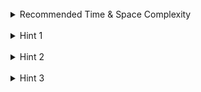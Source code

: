 <br>
<details class="hint-accordion">  
    <summary>Recommended Time & Space Complexity</summary>
    <p>
    You should aim for a solution with <code>O(n)</code> time and <code>O(1)</code> space, where <code>n</code> is the length of the given list.
    </p>
</details>

<br>
<details class="hint-accordion">  
    <summary>Hint 1</summary>
    <p>
    A brute force solution would be to store the node values of the list in an array, reorder the values, and create a new list. Can you think of a better way? Perhaps you can try reordering the nodes directly in place, avoiding the use of extra space.
    </p>
</details>

<br>
<details class="hint-accordion">  
    <summary>Hint 2</summary>
    <p>
    For example, consider the list <code>[1, 2, 3, 4, 5]</code>. To reorder the list, we connect the first and last nodes, then continue with the second and second-to-last nodes, and so on. Essentially, the list is split into two halves: the first half remains as is, and the second half is reversed and merged with the first half. For instance, <code>[1, 2]</code> will merge with the reversed <code>[5, 4, 3]</code>. Can you figure out a way to implement this reordering process? Maybe dividing the list into two halves could help.
    </p>
</details>

<br>
<details class="hint-accordion">  
    <summary>Hint 3</summary>
    <p>
    We can divide the list into two halves using the fast and slow pointer approach, which helps identify the midpoint of the list. This allows us to split the list into two halves, with the heads labeled as <code>l1</code> and <code>l2</code>. Next, we reverse the second half (<code>l2</code>). After these steps, we proceed to reorder the two lists by iterating through them node by node, updating the next pointers accordingly. 
    </p>
</details>
